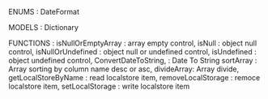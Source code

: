 ENUMS : 
DateFormat

MODELS : 
Dictionary

FUNCTIONS : 
isNullOrEmptyArray : array empty control,
isNull : object null control,
isNullOrUndefined : object null or undefined control,
isUndefined : object undefined control,
ConvertDateToString, : Date To String 
sortArray : Array sorting by column name desc or asc,
divideArray: Array divide,
getLocalStoreByName : read localstore item, 
removeLocalStorage : remoce localstore item, 
setLocalStorage : write localstore item 
